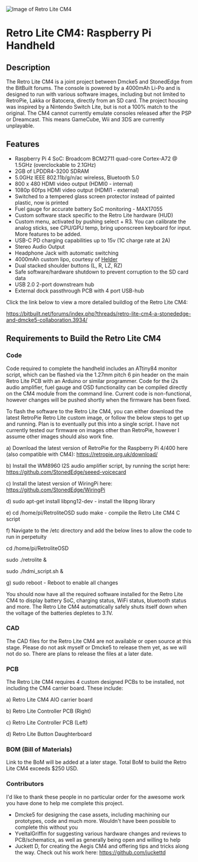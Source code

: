 ![Image of Retro Lite CM4](https://i.imgur.com/h1mcu5v.jpg)
# Retro Lite CM4: Raspberry Pi Handheld

## Description
The Retro Lite CM4 is a joint project between Dmcke5 and StonedEdge from the BitBuilt forums. The console is powered by a 4000mAh Li-Po and is designed to run with various software images, including but not limited to RetroPie, Lakka or Batocera, directly from an SD card. The project housing was inspired by a Nintendo Switch Lite, but is not a 100% match to the original. The CM4 cannot currently emulate consoles released after the PSP or Dreamcast. This means GameCube, Wii and 3DS are currently unplayable.  

## Features
- Raspberry Pi 4 SoC: Broadcom BCM2711 quad-core Cortex-A72 @ 1.5GHz (overclockable to 2.1GHz)
- 2GB of LPDDR4-3200 SDRAM
- 5.0GHz IEEE 802.11b/g/n/ac wireless, Bluetooth 5.0
- 800 x 480 HDMI video output (HDMI0 - internal)
- 1080p 60fps HDMI video output (HDMI1 - external)
- Switched to a tempered glass screen protector instead of painted plastic, now is printed
- Fuel gauge for accurate battery SoC monitoring - MAX17055 
- Custom software stack specific to the Retro Lite hardware (HUD)
- Custom menu, activated by pushing select + R3. You can calibrate the analog sticks, see CPU/GPU temp, bring uponscreen keyboard for input. More features to be added.
- USB-C PD charging capabilities up to 15v (1C charge rate at 2A)
- Stereo Audio Output
- Headphone Jack with automatic switching
- 4000mAh custom lipo, courtesy of [Helder](https://github.com/Helder1981)
- Dual stacked shoulder buttons (L, R, LZ, RZ)
- Safe software/hardware shutdown to prevent corruption to the SD card data
- USB 2.0 2-port downstream hub
- External dock passthrough PCB with 4 port USB-hub

Click the link below to view a more detailed buildlog of the Retro Lite CM4: 

https://bitbuilt.net/forums/index.php?threads/retro-lite-cm4-a-stonededge-and-dmcke5-collaboration.3934/

## Requirements to Build the Retro Lite CM4

### Code 
Code required to complete the handheld includes an ATtiny84 monitor script, which can be flashed via the 1.27mm pitch 6 pin header on the main Retro Lite PCB with an Arduino or similar programmer. Code for the i2s audio amplifier, fuel gauge and OSD functionality can be compiled directly on the CM4 module from the command line. Current code is non-functional, however changes will be pushed shortly when the firmware has been fixed. 

To flash the software to the Retro Lite CM4, you can either download the latest RetroPie Retro Lite custom image, or follow the below steps to get up and running. Plan is to eventually put this into a single script. I have not currently tested our firmware on images other than RetroPie, however I assume other images should also work fine. 

a) Download the latest version of RetroPie for the Raspberry Pi 4/400 here (also compatible with CM4): 
https://retropie.org.uk/download/ 

b) Install the WM8960 I2S audio amplifier script, by running the script here: 
https://github.com/StonedEdge/seeed-voicecard

c) Install the latest version of WiringPi here: 
https://github.com/StonedEdge/WiringPi

d) sudo apt-get install libpng12-dev - install the libpng library

e) cd /home/pi/RetroliteOSD sudo make - compile the Retro Lite CM4 C script

f) Navigate to the /etc directory and add the below lines to allow the code to run in perpetuity 

cd /home/pi/RetroliteOSD

sudo ./retrolite &

sudo ./hdmi_script.sh & 

g) sudo reboot - Reboot to enable all changes 

You should now have all the required software installed for the Retro Lite CM4 to display battery SoC, charging status, WiFi status, bluetooth status and more. The Retro Lite CM4 automatically safely shuts itself down when the voltage of the batteries depletes to 3.1V. 

### CAD
The CAD files for the Retro Lite CM4 are not available or open source at this stage. Please do not ask myself or Dmcke5 to release them yet, as we will not do so. There are plans to release the files at a later date. 

### PCB
The Retro Lite CM4 requires 4 custom designed PCBs to be installed, not including the CM4 carrier board. These include: 

a) Retro Lite CM4 AIO carrier board 

b) Retro Lite Controller PCB (Right)

c) Retro Lite Controller PCB (Left)

d) Retro Lite Button Daughterboard

### BOM (Bill of Materials) 
Link to the BoM will be added at a later stage. 
Total BoM to build the Retro Lite CM4 exceeds $250 USD. 

### Contributors 
I'd like to thank these people in no particular order for the awesome work you have done to help me complete this project. 

* Dmcke5 for designing the case assets, including machining our prototypes, code and much more. Wouldn't have been possible to complete this without you 
* YveltalGriffin for suggesting various hardware changes and reviews to PCB/schematics, as well as generally being open and willing to help 
* Juckett D, for creating the Aegis CM4 and offering tips and tricks along the way. Check out his work here: https://github.com/juckettd
